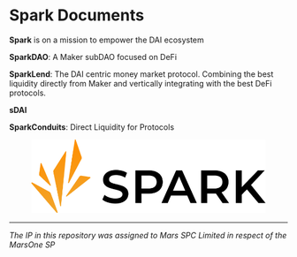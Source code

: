 # Spark Documents

**Spark** is on a mission to empower the DAI ecosystem

**SparkDAO**: A Maker subDAO focused on DeFi

**SparkLend**: The DAI centric money market protocol. Combining the best liquidity directly from Maker and vertically integrating with the best DeFi protocols.

**sDAI**

**SparkConduits**: Direct Liquidity for Protocols



<figure><img src=".gitbook/assets/spark (1).png" alt=""><figcaption></figcaption></figure>

***
*The IP in this repository was assigned to Mars SPC Limited in respect of the MarsOne SP*
